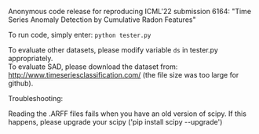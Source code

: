 Anonymous code release for reproducing ICML'22 submission 6164: "Time Series Anomaly Detection by Cumulative Radon Features"

To run code, simply enter:
`python tester.py`

To evaluate other datasets, please modify variable `ds` in tester.py appropriately.  
To evaluate SAD, please download the dataset from: http://www.timeseriesclassification.com/ (the file size was too large for github).

Troubleshooting:

Reading the .ARFF files fails when you have an old version of scipy. If this happens, please upgrade your scipy ('pip install scipy --upgrade')
